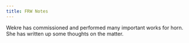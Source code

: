 ```yaml
---
title: FRW Notes
---
```


Wekre has commissioned and performed many important works for horn. She has written up some thoughts on the matter.
